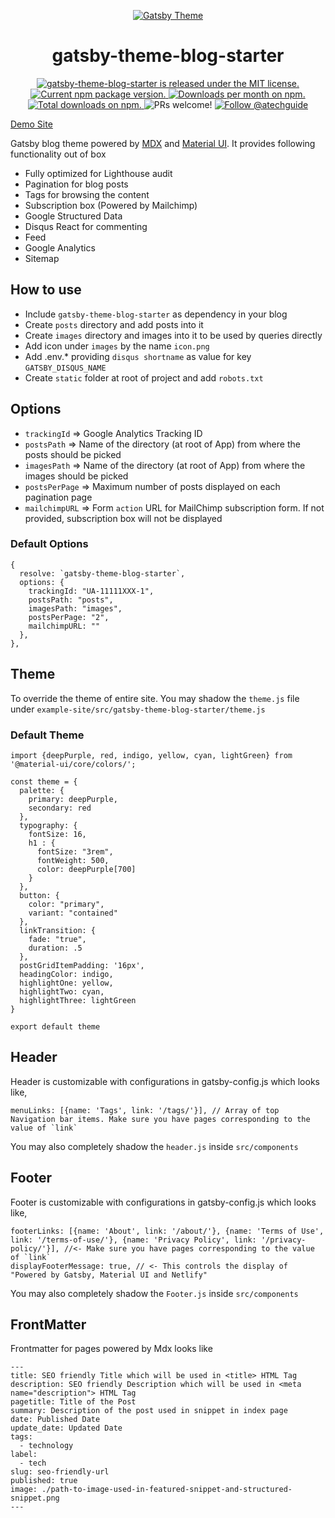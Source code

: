 <p align="center">
  <a href="http://atech.guide">
    <img alt="Gatsby Theme" src="https://atech.guide/performance.png" />
  </a>
</p>
<h1 align="center"> gatsby-theme-blog-starter </h1>

<p align="center">
  <a href="https://github.com/aTechGuide/gatsby-theme-blog-starter/blob/master/LICENSE">
    <img src="https://img.shields.io/badge/license-MIT-blue.svg" alt="gatsby-theme-blog-starter is released under the MIT license." />
  </a>
  <a href="https://www.npmjs.com/package/gatsby-theme-blog-starter">
    <img src="https://img.shields.io/npm/v/gatsby-theme-blog-starter.svg" alt="Current npm package version." />
  </a>
  <a href="https://npmcharts.com/compare/gatsby-theme-blog-starter?minimal=true">
    <img src="https://img.shields.io/npm/dm/gatsby-theme-blog-starter.svg?color=blue" alt="Downloads per month on npm." />
  </a>
  <a href="https://npmcharts.com/compare/gatsby-theme-blog-starter?minimal=true">
    <img src="https://img.shields.io/npm/dt/gatsby-theme-blog-starter.svg?color=blue" alt="Total downloads on npm." />
  </a>
  <img src="https://img.shields.io/badge/PRs-welcome-brightgreen.svg" alt="PRs welcome!" />
  <a href="https://twitter.com/intent/follow?screen_name=atechguide">
      <img src="https://img.shields.io/twitter/follow/atechguide.svg?label=Follow%20@atechguide" alt="Follow @atechguide" />
    </a>
</p>

[Demo Site](https://atech.guide/)

Gatsby blog theme powered by [MDX](https://mdxjs.com/getting-started/gatsby) and [Material UI](https://material-ui.com/). It provides following functionality out of box
- Fully optimized for Lighthouse audit
- Pagination for blog posts
- Tags for browsing the content
- Subscription box (Powered by Mailchimp)
- Google Structured Data
- Disqus React for commenting
- Feed
- Google Analytics 
- Sitemap

## How to use
- Include `gatsby-theme-blog-starter` as dependency in your blog
- Create `posts` directory and add posts into it
- Create `images` directory and images into it to be used by queries directly
- Add icon under `images` by the name `icon.png`
- Add .env.* providing `disqus shortname` as value for key `GATSBY_DISQUS_NAME` 
- Create `static` folder at root of project and add `robots.txt`

## Options
- `trackingId` => Google Analytics Tracking ID
- `postsPath` => Name of the directory (at root of App) from where the posts should be picked
- `imagesPath` => Name of the directory (at root of App) from where the images should be picked
- `postsPerPage` => Maximum number of posts displayed on each pagination page
- `mailchimpURL` => Form `action` URL for MailChimp subscription form. If not provided, subscription box will not be displayed

### Default Options
```
{
  resolve: `gatsby-theme-blog-starter`,
  options: {
    trackingId: "UA-11111XXX-1",
    postsPath: "posts",
    imagesPath: "images",
    postsPerPage: "2",
    mailchimpURL: ""
  },
},
```

## Theme
To override the theme of entire site. You may shadow the `theme.js` file under `example-site/src/gatsby-theme-blog-starter/theme.js`

### Default Theme 
```
import {deepPurple, red, indigo, yellow, cyan, lightGreen} from '@material-ui/core/colors/';

const theme = {
  palette: {
    primary: deepPurple,
    secondary: red
  },
  typography: {
    fontSize: 16,
    h1 : {
      fontSize: "3rem",
      fontWeight: 500,
      color: deepPurple[700]
    }
  },
  button: {
    color: "primary",
    variant: "contained"
  },
  linkTransition: {
    fade: "true",
    duration: .5
  },
  postGridItemPadding: '16px',
  headingColor: indigo,
  highlightOne: yellow,
  highlightTwo: cyan,
  highlightThree: lightGreen
}

export default theme
```

## Header

Header is customizable with configurations in gatsby-config.js which looks like,  

```
menuLinks: [{name: 'Tags', link: '/tags/'}], // Array of top Navigation bar items. Make sure you have pages corresponding to the value of `link`
```

You may also completely shadow the `header.js` inside `src/components`

## Footer

Footer is customizable with configurations in gatsby-config.js which looks like,  

```
footerLinks: [{name: 'About', link: '/about/'}, {name: 'Terms of Use', link: '/terms-of-use/'}, {name: 'Privacy Policy', link: '/privacy-policy/'}], //<- Make sure you have pages corresponding to the value of `link`
displayFooterMessage: true, // <- This controls the display of "Powered by Gatsby, Material UI and Netlify"
```

You may also completely shadow the `Footer.js` inside `src/components`

## FrontMatter
Frontmatter for pages powered by Mdx looks like

```
---
title: SEO friendly Title which will be used in <title> HTML Tag
description: SEO friendly Description which will be used in <meta name="description"> HTML Tag
pagetitle: Title of the Post
summary: Description of the post used in snippet in index page
date: Published Date
update_date: Updated Date
tags:
  - technology
label:
  - tech
slug: seo-friendly-url
published: true
image: ./path-to-image-used-in-featured-snippet-and-structured-snippet.png
---

```